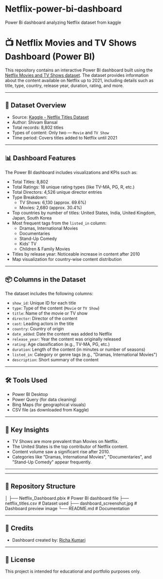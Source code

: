 # Netflix-power-bi-dashboard
Power Bi dashboard analyzing Netflix dataset from kaggle 

# 📺 Netflix Movies and TV Shows Dashboard (Power BI)

This repository contains an interactive Power BI dashboard built using the [Netflix Movies and TV Shows dataset](https://www.kaggle.com/datasets/shivamb/netflix-shows). The dataset provides information about the content available on Netflix up to 2021, including details such as title, type, country, release year, duration, rating, and more.

---

## 📁 Dataset Overview

- Source: [Kaggle - Netflix Titles Dataset](https://www.kaggle.com/datasets/shivamb/netflix-shows)
- Author: Shivam Bansal
- Total records: 8,802 titles
- Types of content: Only two — `Movie` and `TV Show`
- Time period: Covers titles added to Netflix until 2021

---

## 📊 Dashboard Features

The Power BI dashboard includes visualizations and KPIs such as:

- Total Titles: 8,802
- Total Ratings: 18 unique rating types (like TV-MA, PG, R, etc.)
- Total Directors: 4,526 unique director entries
- Type Breakdown:
  - TV Shows: 6,130 (approx. 69.6%)
  - Movies: 2,680 (approx. 30.4%)
- Top countries by number of titles: United States, India, United Kingdom, Japan, South Korea
- Most frequent tags from the `listed_in` column: 
  - Dramas, International Movies
  - Documentaries
  - Stand-Up Comedy
  - Kids' TV
  - Children & Family Movies
- Titles by release year: Noticeable increase in content after 2010
- Map visualization for country-wise content distribution

---

## 📦 Columns in the Dataset

The dataset includes the following columns:

- `show_id`: Unique ID for each title  
- `type`: Type of the content (`Movie` or `TV Show`)  
- `title`: Name of the movie or TV show  
- `director`: Director of the content 
- `cast`: Leading actors in the title   
- `country`: Country of origin   
- `date_added`: Date the content was added to Netflix  
- `release_year`: Year the content was originally released  
- `rating`: Age classification (e.g., TV-MA, PG, etc.)  
- `duration`: Length of the content (in minutes or number of seasons)  
- `listed_in`: Category or genre tags (e.g., "Dramas, International Movies")  
- `description`: Short summary of the content  

---

## 🛠 Tools Used

- Power BI Desktop
- Power Query (for data cleaning)
- Bing Maps (for geographical visuals)
- CSV file (as downloaded from Kaggle)

---

## 🧠 Key Insights

- TV Shows are more prevalent than Movies on Netflix.
- The United States is the top contributor of Netflix content.
- Content volume saw a significant rise after 2010.
- Categories like "Dramas, International Movies", "Documentaries", and "Stand-Up Comedy" appear frequently.

---

---

## 📂 Repository Structure


│
├── Netflix_Dashboard.pbix # Power BI dashboard file
├── netflix_titles.csv # Dataset used
├── dashboard_screenshot.jpg # Dashboard preview image
└── README.md # Documentation

---

## 🙌 Credits

- Dashboard created by: [Richa Kumari](https://www.linkedin.com/in/richa-kumari-81548331a)

---

## 📄 License

This project is intended for educational and portfolio purposes only.




